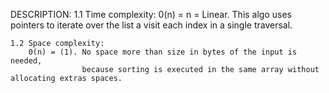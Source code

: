 DESCRIPTION:
    1.1 Time complexity:
        0(n) = n = Linear. 
        This algo uses pointers to iterate over the list a visit each index in a single traversal.
        
    1.2 Space complexity:
        0(n) = (1). No space more than size in bytes of the input is needed,
                    because sorting is executed in the same array without allocating extras spaces.